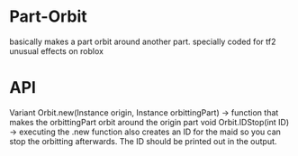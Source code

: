 # Part-Orbit
basically makes a part orbit around another part. specially coded for tf2 unusual effects on roblox

# API
Variant Orbit.new(Instance origin, Instance orbittingPart) -> function that makes the orbittingPart orbit around the origin part
void Orbit.IDStop(int ID) -> executing the .new function also creates an ID for the maid so you can stop the orbitting afterwards. The ID should be printed out in the output.
